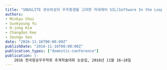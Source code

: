 ```yaml
---
title: "SNUGLITE 큐브위성의 우주환경을 고려한 자세제어 SIL(Software In the Loop) 시뮬레이션"
authors:
- Minkyu Choi
- Sunkyoung Yu
- O-jong Kim
- Changdon Kee
- Seungu Seo
date: "2016-11-16T00:00:00Z"
publishDate: "2016-11-16T00:00:00Z"
publication_types: ["domestic-conference"]
publication: |-
    2016 한국항공우주학회 추계학술대회 논문집, 2016년 11월 16~18일
---
```

